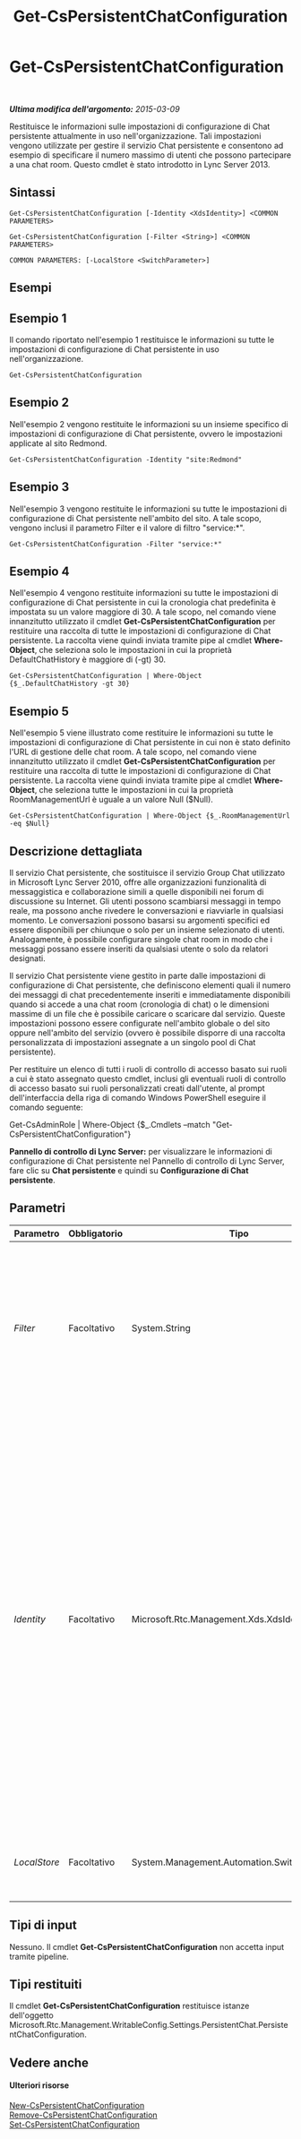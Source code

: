 ﻿---
title: Get-CsPersistentChatConfiguration
TOCTitle: Get-CsPersistentChatConfiguration
ms:assetid: a15ce45f-00cc-49af-9ef4-3991d891d37e
ms:mtpsurl: https://technet.microsoft.com/it-it/library/JJ205140(v=OCS.15)
ms:contentKeyID: 49301510
ms.date: 08/24/2015
mtps_version: v=OCS.15
ms.translationtype: HT
---

# Get-CsPersistentChatConfiguration

 

_**Ultima modifica dell'argomento:** 2015-03-09_

Restituisce le informazioni sulle impostazioni di configurazione di Chat persistente attualmente in uso nell'organizzazione. Tali impostazioni vengono utilizzate per gestire il servizio Chat persistente e consentono ad esempio di specificare il numero massimo di utenti che possono partecipare a una chat room. Questo cmdlet è stato introdotto in Lync Server 2013.

## Sintassi

    Get-CsPersistentChatConfiguration [-Identity <XdsIdentity>] <COMMON PARAMETERS>

    Get-CsPersistentChatConfiguration [-Filter <String>] <COMMON PARAMETERS>

    COMMON PARAMETERS: [-LocalStore <SwitchParameter>]

## Esempi

## Esempio 1

Il comando riportato nell'esempio 1 restituisce le informazioni su tutte le impostazioni di configurazione di Chat persistente in uso nell'organizzazione.

    Get-CsPersistentChatConfiguration

## Esempio 2

Nell'esempio 2 vengono restituite le informazioni su un insieme specifico di impostazioni di configurazione di Chat persistente, ovvero le impostazioni applicate al sito Redmond.

    Get-CsPersistentChatConfiguration -Identity "site:Redmond"

## Esempio 3

Nell'esempio 3 vengono restituite le informazioni su tutte le impostazioni di configurazione di Chat persistente nell'ambito del sito. A tale scopo, vengono inclusi il parametro Filter e il valore di filtro "service:\*".

    Get-CsPersistentChatConfiguration -Filter "service:*"

## Esempio 4

Nell'esempio 4 vengono restituite informazioni su tutte le impostazioni di configurazione di Chat persistente in cui la cronologia chat predefinita è impostata su un valore maggiore di 30. A tale scopo, nel comando viene innanzitutto utilizzato il cmdlet **Get-CsPersistentChatConfiguration** per restituire una raccolta di tutte le impostazioni di configurazione di Chat persistente. La raccolta viene quindi inviata tramite pipe al cmdlet **Where-Object**, che seleziona solo le impostazioni in cui la proprietà DefaultChatHistory è maggiore di (-gt) 30.

    Get-CsPersistentChatConfiguration | Where-Object {$_.DefaultChatHistory -gt 30}

## Esempio 5

Nell'esempio 5 viene illustrato come restituire le informazioni su tutte le impostazioni di configurazione di Chat persistente in cui non è stato definito l'URL di gestione delle chat room. A tale scopo, nel comando viene innanzitutto utilizzato il cmdlet **Get-CsPersistentChatConfiguration** per restituire una raccolta di tutte le impostazioni di configurazione di Chat persistente. La raccolta viene quindi inviata tramite pipe al cmdlet **Where-Object**, che seleziona tutte le impostazioni in cui la proprietà RoomManagementUrl è uguale a un valore Null ($Null).

    Get-CsPersistentChatConfiguration | Where-Object {$_.RoomManagementUrl -eq $Null}

## Descrizione dettagliata

Il servizio Chat persistente, che sostituisce il servizio Group Chat utilizzato in Microsoft Lync Server 2010, offre alle organizzazioni funzionalità di messaggistica e collaborazione simili a quelle disponibili nei forum di discussione su Internet. Gli utenti possono scambiarsi messaggi in tempo reale, ma possono anche rivedere le conversazioni e riavviarle in qualsiasi momento. Le conversazioni possono basarsi su argomenti specifici ed essere disponibili per chiunque o solo per un insieme selezionato di utenti. Analogamente, è possibile configurare singole chat room in modo che i messaggi possano essere inseriti da qualsiasi utente o solo da relatori designati.

Il servizio Chat persistente viene gestito in parte dalle impostazioni di configurazione di Chat persistente, che definiscono elementi quali il numero dei messaggi di chat precedentemente inseriti e immediatamente disponibili quando si accede a una chat room (cronologia di chat) o le dimensioni massime di un file che è possibile caricare o scaricare dal servizio. Queste impostazioni possono essere configurate nell'ambito globale o del sito oppure nell'ambito del servizio (ovvero è possibile disporre di una raccolta personalizzata di impostazioni assegnate a un singolo pool di Chat persistente).

Per restituire un elenco di tutti i ruoli di controllo di accesso basato sui ruoli a cui è stato assegnato questo cmdlet, inclusi gli eventuali ruoli di controllo di accesso basato sui ruoli personalizzati creati dall'utente, al prompt dell'interfaccia della riga di comando Windows PowerShell eseguire il comando seguente:

Get-CsAdminRole | Where-Object {$\_.Cmdlets –match "Get-CsPersistentChatConfiguration"}

**Pannello di controllo di Lync Server:** per visualizzare le informazioni di configurazione di Chat persistente nel Pannello di controllo di Lync Server, fare clic su **Chat persistente** e quindi su **Configurazione di Chat persistente**.

## Parametri


<table>
<colgroup>
<col style="width: 25%" />
<col style="width: 25%" />
<col style="width: 25%" />
<col style="width: 25%" />
</colgroup>
<thead>
<tr class="header">
<th>Parametro</th>
<th>Obbligatorio</th>
<th>Tipo</th>
<th>Descrizione</th>
</tr>
</thead>
<tbody>
<tr class="odd">
<td><p><em>Filter</em></p></td>
<td><p>Facoltativo</p></td>
<td><p>System.String</p></td>
<td><p>Consente di utilizzare caratteri jolly per specificare la raccolta (o le raccolte) di impostazioni di configurazione di Chat persistente da restituire. Ad esempio, la sintassi seguente restituisce tutte le impostazioni configurate nell'ambito del servizio:</p>
<p>-Filter &quot;service:*&quot;</p>
<p>Non è possibile utilizzare i parametri Filter e Identity nello stesso comando.</p></td>
</tr>
<tr class="even">
<td><p><em>Identity</em></p></td>
<td><p>Facoltativo</p></td>
<td><p>Microsoft.Rtc.Management.Xds.XdsIdentity</p></td>
<td><p>Identificatore univoco delle impostazioni di configurazione di Chat persistente da restituire. Per restituire la raccolta globale, utilizzare la sintassi seguente:</p>
<p>-Identity &quot;global&quot;</p>
<p>Per restituire una raccolta di impostazioni configurata nell'ambito del sito, utilizzare una sintassi simile alla seguente:</p>
<p>-Identity &quot;site:Redmond&quot;</p>
<p>Per restituire una raccolta configurata nell'ambito del servizio, utilizzare una sintassi simile alla seguente:</p>
<p>-Identity &quot;service:PersistentChatServer:atl-gc-001.litwareinc.com&quot;</p>
<p>Non è possibile utilizzare i caratteri jolly con il parametro Identity.</p>
<p>Se in un comando non viene incluso né il parametro Identity né il parametro Filter, il cmdlet <strong>Get-CsPersistentChatConfiguration</strong> restituirà informazioni su tutte le impostazioni di configurazione di Chat persistente in uso nell'organizzazione.</p></td>
</tr>
<tr class="odd">
<td><p><em>LocalStore</em></p></td>
<td><p>Facoltativo</p></td>
<td><p>System.Management.Automation.SwitchParameter</p></td>
<td><p>Recupera i dati di configurazione di Chat persistente dalla replica locale dell'archivio di gestione centrale anziché direttamente da tale archivio.</p></td>
</tr>
</tbody>
</table>


## Tipi di input

Nessuno. Il cmdlet **Get-CsPersistentChatConfiguration** non accetta input tramite pipeline.

## Tipi restituiti

Il cmdlet **Get-CsPersistentChatConfiguration** restituisce istanze dell'oggetto Microsoft.Rtc.Management.WritableConfig.Settings.PersistentChat.PersistentChatConfiguration.

## Vedere anche

#### Ulteriori risorse

[New-CsPersistentChatConfiguration](new-cspersistentchatconfiguration.md)  
[Remove-CsPersistentChatConfiguration](remove-cspersistentchatconfiguration.md)  
[Set-CsPersistentChatConfiguration](set-cspersistentchatconfiguration.md)

